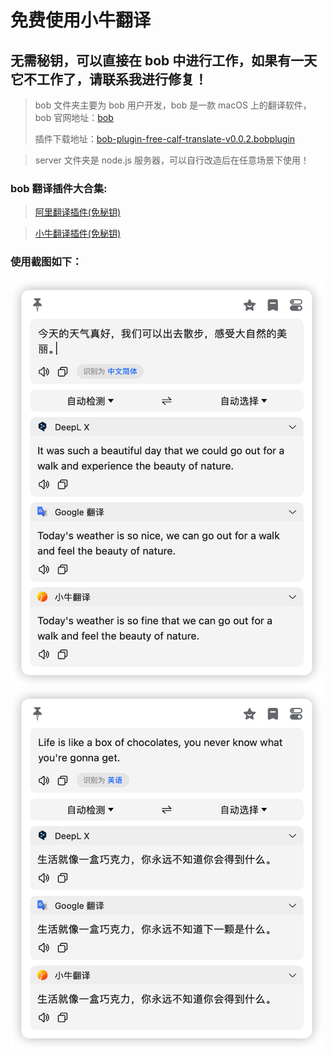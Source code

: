 # 免费使用小牛翻译

## 无需秘钥，可以直接在 bob 中进行工作，如果有一天它不工作了，请联系我进行修复！

> bob 文件夹主要为 bob 用户开发，bob 是一款 macOS 上的翻译软件，bob 官网地址：[bob](https://bobtranslate.com/)
>
> 插件下载地址：[bob-plugin-free-calf-translate-v0.0.2.bobplugin](https://github.com/bilibili-ayang/bob-plugin-free-calf-translate/releases/download/v0.0.2/bob-plugin-free-calf-translate.bobplugin)

> server 文件夹是 node.js 服务器，可以自行改造后在任意场景下使用！

### bob 翻译插件大合集:

> [阿里翻译插件(免秘钥)](https://github.com/bilibili-ayang/bob-plugin-free-ali-translate)

> [小牛翻译插件(免秘钥)](https://github.com/bilibili-ayang/bob-plugin-free-calf-translate)

### 使用截图如下：

<img width="500" src="./image/zh-to-en.png" alt="zh-to-en">
<img width="500" src="./image/en-to-zh.png" alt="en-to-zh">
